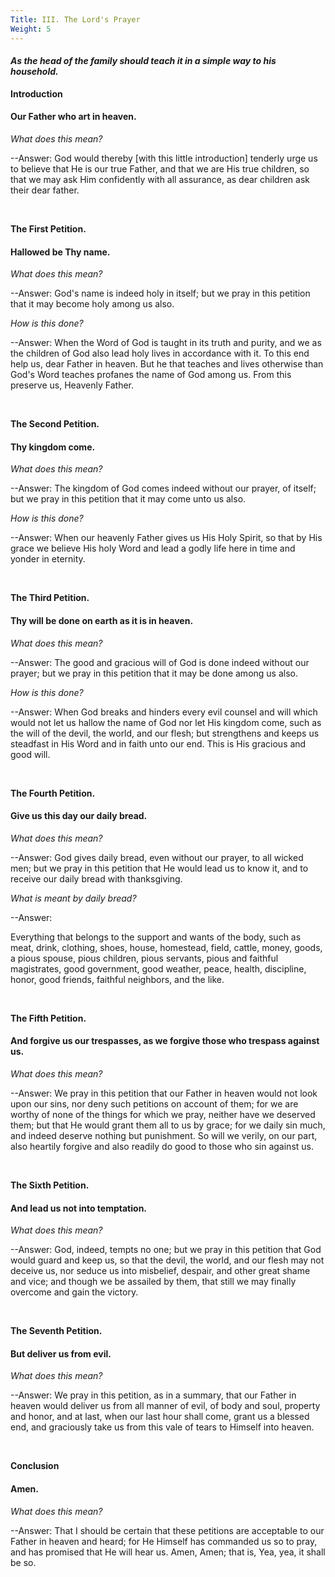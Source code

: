 ```yaml
---
Title: III. The Lord's Prayer
Weight: 5
---
```


#### _As the head of the family should teach it in a simple way to his household._

**Introduction**

#### Our Father who art in heaven.

_What does this mean?_

--Answer:  God would thereby
[with this little introduction] tenderly urge us to believe
that He is our true Father, and that we are His true children,
so that we may ask Him confidently with all assurance, as
dear children ask their dear father.

&nbsp;

**The First Petition.**

#### Hallowed be Thy name.

_What does this mean?_

--Answer: God's name is indeed
holy in itself; but we pray in this petition that it may become
holy among us also.

_How is this done?_

--Answer: When the Word of
God is taught in its truth and purity, and we as the children
of God also lead holy lives in accordance with it. To this
end help us, dear Father in heaven. But he that teaches and
lives otherwise than God's Word teaches profanes the name
of God among us. From this preserve us, Heavenly Father.

&nbsp;

**The Second Petition.**

#### Thy kingdom come.

_What does this mean?_

--Answer: The kingdom of
God comes indeed without our prayer, of itself; but we pray
in this petition that it may come unto us also.

_How is this done?_

--Answer: When our heavenly
Father gives us His Holy Spirit, so that by His grace we believe
His holy Word and lead a godly life here in time and yonder
in eternity.

&nbsp;

**The Third Petition.**

#### Thy will be done on earth as it is in heaven.

_What does this mean?_

--Answer: The good and gracious
will of God is done indeed without our prayer; but we pray
in this petition that it may be done among us also.

_How is this done?_

--Answer: When God breaks
and hinders every evil counsel and will which would not let
us hallow the name of God nor let His kingdom come, such as
the will of the devil, the world, and our flesh; but strengthens
and keeps us steadfast in His Word and in faith unto our end.
This is His gracious and good will.

&nbsp;

**The Fourth Petition.**

#### Give us this day our daily bread.

_What does this mean?_

--Answer: God gives daily
bread, even without our prayer, to all wicked men; but we
pray in this petition that He would lead us to know it, and
to receive our daily bread with thanksgiving.

_What is meant by daily bread?_

--Answer:

Everything that belongs to the support and wants of the body, such as meat,
drink, clothing, shoes, house, homestead, field, cattle, money,
goods, a pious spouse, pious children, pious servants, pious
and faithful magistrates, good government, good weather, peace,
health, discipline, honor, good friends, faithful neighbors,
and the like.

&nbsp;

**The Fifth Petition.**

#### And forgive us our trespasses, as we forgive those who trespass against us.

_What does this mean?_

--Answer: We pray in this
petition that our Father in heaven would not look upon our
sins, nor deny such petitions on account of them; for we are
worthy of none of the things for which we pray, neither have
we deserved them; but that He would grant them all to us by
grace; for we daily sin much, and indeed deserve nothing but
punishment. So will we verily, on our part, also heartily
forgive and also readily do good to those who sin against
us.

&nbsp;

**The Sixth Petition.**

#### And lead us not into temptation.

_What does this mean?_

--Answer:  God, indeed, tempts
no one; but we pray in this petition that God would guard
and keep us, so that the devil, the world, and our flesh may
not deceive us, nor seduce us into misbelief, despair, and
other great shame and vice; and though we be assailed by them,
that still we may finally overcome and gain the victory.

&nbsp;

**The Seventh Petition.**

#### But deliver us from evil.

_What does this mean?_

--Answer: We pray in this
petition, as in a summary, that our Father in heaven would
deliver us from all manner of evil, of body and soul, property
and honor, and at last, when our last hour shall come, grant
us a blessed end, and graciously take us from this vale of
tears to Himself into heaven.

&nbsp;

**Conclusion**

#### Amen.

_What does this mean?_

--Answer:  That I should be
certain that these petitions are acceptable to our Father
in heaven and heard; for He Himself has commanded us so to
pray, and has promised that He will hear us. Amen, Amen; that
is, Yea, yea, it shall be so.

&nbsp;

&nbsp;
